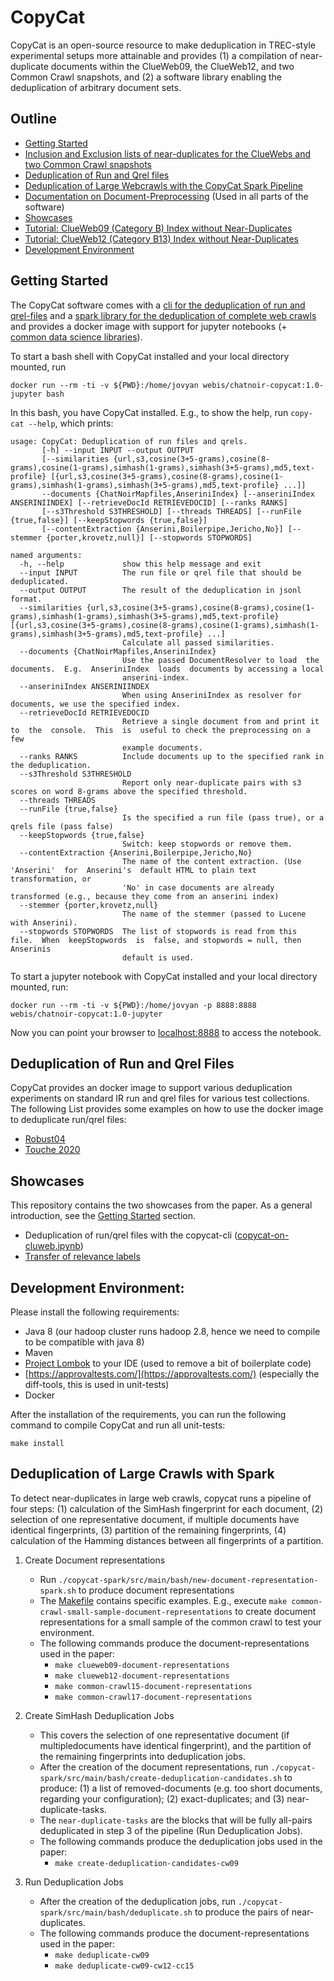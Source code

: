 # CopyCat

CopyCat is an open-source resource to make deduplication in TREC-style experimental setups more attainable and provides (1) a compilation of near-duplicate documents within the ClueWeb09, the ClueWeb12, and two Common Crawl snapshots, and (2) a software library enabling the deduplication of arbitrary document sets.

## Outline

- [Getting Started](#getting-started)
- [Inclusion and Exclusion lists of near-duplicates for the ClueWebs and two Common Crawl snapshots](https://webis.de/data/chatnoir-copycat-21)
- [Deduplication of Run and Qrel files](#deduplication-of-run-and-qrel-files)
- [Deduplication of Large Webcrawls with the CopyCat Spark Pipeline](#deduplication-of-large-crawls-with-spark)
- [Documentation on Document-Preprocessing](copycat-modules/document-preprocessing/README.md) (Used in all parts of the software)
- [Showcases](#showcases)
- [Tutorial: ClueWeb09 (Category B) Index without Near-Duplicates](case-studies/indexing-clueweb09b-without-near-duplicates/README.md)
- [Tutorial: ClueWeb12 (Category B13) Index without Near-Duplicates](case-studies/indexing-clueweb12b13-without-near-duplicates/README.md)
- [Development Environment](#development-environment)

## Getting Started

The CopyCat software comes with a [cli for the deduplication of run and qrel-files](copycat-cli/README.md) and a [spark library for the deduplication of complete web crawls](copycat-spark/README.md) and provides a docker image with support for jupyter notebooks (+ [common data science libraries](https://hub.docker.com/r/jupyter/datascience-notebook/)).

To start a bash shell with CopyCat installed and your local directory mounted, run 
```
docker run --rm -ti -v ${PWD}:/home/jovyan webis/chatnoir-copycat:1.0-jupyter bash 
```
In this bash, you have CopyCat installed. E.g., to show the help, run `copy-cat --help`, which prints:
```
usage: CopyCat: Deduplication of run files and qrels.
       [-h] --input INPUT --output OUTPUT
       [--similarities {url,s3,cosine(3+5-grams),cosine(8-grams),cosine(1-grams),simhash(1-grams),simhash(3+5-grams),md5,text-profile} [{url,s3,cosine(3+5-grams),cosine(8-grams),cosine(1-grams),simhash(1-grams),simhash(3+5-grams),md5,text-profile} ...]]
       --documents {ChatNoirMapfiles,AnseriniIndex} [--anseriniIndex ANSERINIINDEX] [--retrieveDocId RETRIEVEDOCID] [--ranks RANKS]
       [--s3Threshold S3THRESHOLD] [--threads THREADS] [--runFile {true,false}] [--keepStopwords {true,false}]
       [--contentExtraction {Anserini,Boilerpipe,Jericho,No}] [--stemmer {porter,krovetz,null}] [--stopwords STOPWORDS]

named arguments:
  -h, --help             show this help message and exit
  --input INPUT          The run file or qrel file that should be deduplicated.
  --output OUTPUT        The result of the deduplication in jsonl format.
  --similarities {url,s3,cosine(3+5-grams),cosine(8-grams),cosine(1-grams),simhash(1-grams),simhash(3+5-grams),md5,text-profile} [{url,s3,cosine(3+5-grams),cosine(8-grams),cosine(1-grams),simhash(1-grams),simhash(3+5-grams),md5,text-profile} ...]
                         Calculate all passed similarities.
  --documents {ChatNoirMapfiles,AnseriniIndex}
                         Use the passed DocumentResolver to load  the  documents.  E.g.  AnseriniIndex  loads  documents by accessing a local
                         anserini-index.
  --anseriniIndex ANSERINIINDEX
                         When using AnseriniIndex as resolver for documents, we use the specified index.
  --retrieveDocId RETRIEVEDOCID
                         Retrieve a single document from and print it to  the  console.  This  is  useful to check the preprocessing on a few
                         example documents.
  --ranks RANKS          Include documents up to the specified rank in the deduplication.
  --s3Threshold S3THRESHOLD
                         Report only near-duplicate pairs with s3 scores on word 8-grams above the specified threshold.
  --threads THREADS
  --runFile {true,false}
                         Is the specified a run file (pass true), or a qrels file (pass false)
  --keepStopwords {true,false}
                         Switch: keep stopwords or remove them.
  --contentExtraction {Anserini,Boilerpipe,Jericho,No}
                         The name of the content extraction. (Use  'Anserini'  for  Anserini's  default HTML to plain text transformation, or
                         'No' in case documents are already transformed (e.g., because they come from an anserini index)
  --stemmer {porter,krovetz,null}
                         The name of the stemmer (passed to Lucene with Anserini).
  --stopwords STOPWORDS  The list of stopwords is read from this  file.  When  keepStopwords  is  false, and stopwords = null, then Anserinis
                         default is used.
```


To start a jupyter notebook with CopyCat installed and your local directory mounted, run:
```
docker run --rm -ti -v ${PWD}:/home/jovyan -p 8888:8888 webis/chatnoir-copycat:1.0-jupyter
```
Now you can point your browser to [localhost:8888](localhost:8888) to access the notebook.


## Deduplication of Run and Qrel Files

CopyCat provides an docker image to support various deduplication experiments on standard IR run and qrel files for various test collections.
The following List provides some examples on how to use the docker image to deduplicate run/qrel files:

- [Robust04](copycat-spark/src/main/jupyter/copycat-on-robust04.ipynb)
- [Touche 2020](copycat-spark/src/main/jupyter/copycat-on-argsme.ipynb)

## Showcases

This repository contains the two showcases from the paper.
As a general introduction, see the [Getting Started](#getting-started) section.

- Deduplication of run/qrel files with the copycat-cli ([copycat-on-cluweb.ipynb](copycat-spark/src/main/jupyter/copycat-on-cluweb-runs.ipynb))
- [Transfer of relevance labels](case-studies/relevance-label-transfer/README.md)

## Development Environment:

Please install the following requirements:

- Java 8 (our hadoop cluster runs hadoop 2.8, hence we need to compile to be compatible with java 8)
- Maven
- [Project Lombok](https://projectlombok.org/) to your IDE (used to remove a bit of boilerplate code)
- [https://approvaltests.com/](https://approvaltests.com/) (especially the diff-tools, this is used in unit-tests)
- Docker

After the installation of the requirements, you can run the following command to compile CopyCat and run all unit-tests:
```
make install
```

## Deduplication of Large Crawls with Spark

To detect near-duplicates in large web crawls, copycat runs a pipeline of four steps: (1) calculation of the SimHash fingerprint for each document, (2) selection of one representative document, if multiple documents have identical fingerprints, (3) partition of the remaining fingerprints, (4) calculation of the Hamming distances between all fingerprints of a partition.

1. Create Document representations
   - Run `./copycat-spark/src/main/bash/new-document-representation-spark.sh` to produce document representations
   - The  [Makefile](Makefile) contains specific examples. E.g., execute `make common-crawl-small-sample-document-representations` to create document representations for a small sample of the common crawl to test your environment.
   - The following commands produce the document-representations used in the paper:
     - `make clueweb09-document-representations`
     - `make clueweb12-document-representations`
     - `make common-crawl15-document-representations`
     - `make common-crawl17-document-representations`

2. Create SimHash Deduplication Jobs
   - This covers the selection of one representative document (if multipledocuments have identical fingerprint), and the partition of the remaining fingerprints into deduplication jobs.
   - After the creation of the document representations, run `./copycat-spark/src/main/bash/create-deduplication-candidates.sh` to produce: (1) a list of removed-documents (e.g. too short documents, regarding your configuration); (2) exact-duplicates; and (3) near-duplicate-tasks.
   - The `near-duplicate-tasks` are the blocks that will be fully all-pairs deduplicated in step 3 of the pipeline (Run Deduplication Jobs).
   - The following commands produce the deduplication jobs used in the paper:
     - `make create-deduplication-candidates-cw09`
   
3. Run Deduplication Jobs
   - After the creation of the deduplication jobs, run `./copycat-spark/src/main/bash/deduplicate.sh` to produce the pairs of near-duplicates.
   - The following commands produce the document-representations used in the paper:
     - `make deduplicate-cw09`
     - `make deduplicate-cw09-cw12-cc15`

